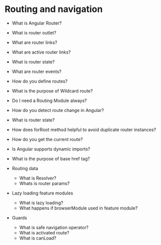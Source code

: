 # Routing and navigation

- What is Angular Router?
- What is router outlet?
- What are router links?
- What are active router links?
- What is router state?
- What are router events?
- How do you define routes?
- What is the purpose of Wildcard route?
- Do I need a Routing Module always?
- How do you detect route change in Angular?
- What is router state?
- How does forRoot method helpful to avoid duplicate router instances?
- How do you get the current route?
- Is Angular supports dynamic imports?
- What is the purpose of base href tag?

- Routing data

  - What is Resolver?
  - Whats is router params?

- Lazy loading feature modules

  - What is lazy loading?
  - What happens if browserModule used in feature module?

- Guards
  - What is safe navigation operator?
  - What is activated route?
  - What is canLoad?
